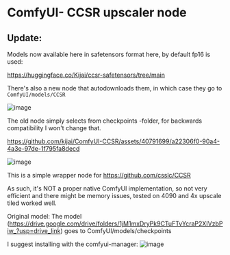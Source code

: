 # ComfyUI- CCSR upscaler node
## Update:

Models now available here in safetensors format here, by default fp16 is used:

https://huggingface.co/Kijai/ccsr-safetensors/tree/main

There's also a new node that autodownloads them, in which case they go to `ComfyUI/models/CCSR`

![image](https://github.com/kijai/ComfyUI-CCSR/assets/40791699/f7301285-1753-49f7-9828-c8273ee06bb9)


The old node simply selects from checkpoints -folder, for backwards compatibility I won't change that.

https://github.com/kijai/ComfyUI-CCSR/assets/40791699/a22306f0-90a4-4a3e-97de-1f795fa8decd

![image](https://github.com/kijai/ComfyUI-CCSR/assets/40791699/5ea77221-441d-41b2-8ede-50c4fd1cfa4f)

This is a simple wrapper node for https://github.com/csslc/CCSR

As such, it's NOT a proper native ComfyUI implementation, so not very efficient and there might be memory issues, tested on 4090 and 4x upscale tiled worked well.



Original model:
The model (https://drive.google.com/drive/folders/1jM1mxDryPk9CTuFTvYcraP2XIVzbPiw_?usp=drive_link) goes to ComfyUI/models/checkpoints

I suggest installing with the comfyui-manager:
![image](https://github.com/kijai/ComfyUI-CCSR/assets/40791699/b7214913-4789-4da2-b05a-4ff18e6619b2)


